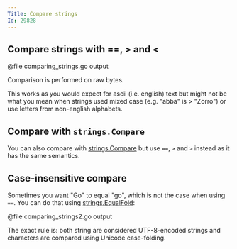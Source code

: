 ```yaml
---
Title: Compare strings
Id: 29828
---
```


## Compare strings with ==, > and <

@file comparing_strings.go output

Comparison is performed on raw bytes.

This works as you would expect for ascii (i.e. english) text but might not be what you mean when strings used mixed case (e.g. "abba" is > "Zorro") or use letters from non-english alphabets.

## Compare with `strings.Compare`

You can also compare with [strings.Compare](https://golang.org/pkg/strings/#Compare) but use `==`, `>` and `>` instead as it has the same semantics.

## Case-insensitive compare

Sometimes you want "Go" to equal "go", which is not the case when using `==`. You can do that using [strings.EqualFold](https://golang.org/pkg/strings/#EqualFold):

@file comparing_strings2.go output

The exact rule is: both string are considered UTF-8-encoded strings and characters are compared using Unicode case-folding.
